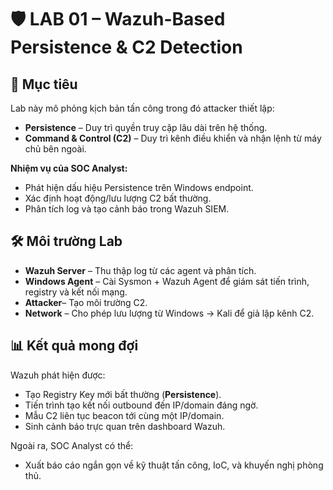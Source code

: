 # 🛡️ LAB 01 – Wazuh-Based Persistence & C2 Detection

## 📌 Mục tiêu
Lab này mô phỏng kịch bản tấn công trong đó attacker thiết lập:

- **Persistence** – Duy trì quyền truy cập lâu dài trên hệ thống.  
- **Command & Control (C2)** – Duy trì kênh điều khiển và nhận lệnh từ máy chủ bên ngoài.

**Nhiệm vụ của SOC Analyst:**
- Phát hiện dấu hiệu Persistence trên Windows endpoint.  
- Xác định hoạt động/lưu lượng C2 bất thường.  
- Phân tích log và tạo cảnh báo trong Wazuh SIEM.  

## 🛠 Môi trường Lab
- **Wazuh Server** – Thu thập log từ các agent và phân tích.  
- **Windows Agent** – Cài Sysmon + Wazuh Agent để giám sát tiến trình, registry và kết nối mạng.  
- **Attacker**– Tạo môi trường C2.  
- **Network** – Cho phép lưu lượng từ Windows → Kali để giả lập kênh C2.  

## 📊 Kết quả mong đợi
Wazuh phát hiện được:
- Tạo Registry Key mới bất thường (**Persistence**).  
- Tiến trình tạo kết nối outbound đến IP/domain đáng ngờ.  
- Mẫu C2 liên tục beacon tới cùng một IP/domain.  
- Sinh cảnh báo trực quan trên dashboard Wazuh.  

Ngoài ra, SOC Analyst có thể:
- Xuất báo cáo ngắn gọn về kỹ thuật tấn công, IoC, và khuyến nghị phòng thủ.  

